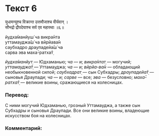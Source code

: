 # Текст 6

युधामन्युश्च विक्रान्त उत्तमौजाश्च वीर्यवान् ।  
सौभद्रो द्रौपदेयाश्च सर्व एव महारथाः ॥६॥

йудха̄манйуш́ ча викра̄нта  
уттамауджа̄ш́ ча вӣрйава̄н  
саубхадро драупадейа̄ш́ ча  
сарва эва маха̄-ратха̄т̣

_йудха̄манйут̣_ — Юдхаманью; _ча_ — и; _викра̄нтат̣_ — могучий; _уттамауджа̄т̣_ — Уттамауджа; _ча_ — и; _вӣрйа-ва̄н_ — обладающий необыкновенной силой; _саубхадрат̣_ — сын Субхадры; _драупадейа̄т̣_ — сыновья Драупади; _ча_ — и; _сарве_ — все; _эва_ — безусловно; _маха̄-ратха̄т̣_ — великие воины, сражающиеся на колесницах.

### Перевод:

С ними могучий Юдхаманью, грозный Уттамауджа, а также сын Субхадры и сыновья Драупади. Все они великие воины, владеющие искусством боя на колесницах.

### Комментарий:

